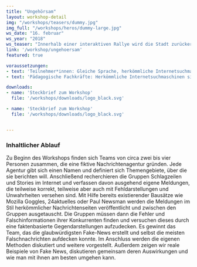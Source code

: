 ```yaml
---
title: "Ungehörsam"
layout: workshop-detail
img: "/workshops/teasers/dummy.jpg"
img_full: "/workshops/heros/dummy-large.jpg"
ws_date: "16. februar"
ws_year: "2018"
ws_teaser: "Innerhalb einer interaktiven Rallye wird die Stadt zurückerobert –  von Freifunk bis zu Urban Gardening."
link: '/workshop/ungehoersam'
featured: true

voraussetzungen:
- text: 'Teilnehmer*innen: Gleiche Sprache, herkömmliche Internetsuchmaschinen sind bekannt'
- text: 'Pädagogische Fachkräfte: Herkömmliche Internetsuchmaschinen sind bekannt, Interesse an Methoden zu Fake News'

downloads:
- name: 'Steckbrief zum Workshop'
  file: '/workshops/downloads/logo_black.svg'

- name: 'Steckbrief zum Workshop'
  file: '/workshops/downloads/logo_black.svg'


---
```

<h3>Inhaltlicher Ablauf</h3>
<p>Zu Beginn des Workshops finden sich Teams von circa zwei bis vier Personen zusammen, die eine fiktive Nachrichtenagentur gründen. Jede Agentur gibt sich einen Namen und definiert sich Themengebiete, über die sie berichten will. Anschließend recherchieren die Gruppen Schlagzeilen und Stories im Internet und verfassen davon ausgehend eigene Meldungen, die teilweise korrekt, teilweise aber auch mit Fehldarstellungen und Unwahrheiten versehen sind.
Mit Hilfe bereits existierender Bausätze wie Mozilla Goggles, 24aktuelles oder Paul Newsman werden die Meldungen im Stil herkömmlicher Nachrichtenseiten veröffentlicht und zwischen den Gruppen ausgetauscht. Die Gruppen müssen dann die Fehler und Falschinformationen ihrer Konkurrenten finden und versuchen dieses durch eine faktenbasierte Gegendarstellungen aufzudecken. Es gewinnt das Team, das die glaubwürdigsten Fake-News erstellt und selbst die meisten Falschnachrichten aufdecken konnte.
Im Anschluss werden die eigenen Methoden diskutiert und weitere vorgestellt. Außerdem zeigen wir reale Beispiele von Fake News, diskutieren gemeinsam deren Auswirkungen und wie man mit ihnen am besten umgehen kann.</p>







